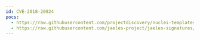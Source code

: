 ```yaml
---
id: CVE-2018-20824
pocs:
  - https://raw.githubusercontent.com/projectdiscovery/nuclei-templates/master/cves/CVE-2018-20824.yaml
  - https://raw.githubusercontent.com/jaeles-project/jaeles-signatures/master/cves/jira-xss-cve-2018-20824.yaml
---
```


